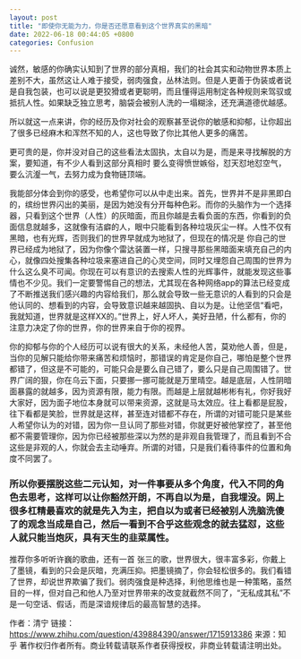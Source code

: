 ```yaml
---
layout: post
title: "即使你无能为力，你是否还愿意看到这个世界真实的黑暗"
date: 2022-06-18 00:44:05 +0800
categories: Confusion
---
```


诚然，敏感的你确实认知到了世界的部分真相，我们的社会其实和动物世界本质上差别不大，虽然这让人难于接受，弱肉强食，丛林法则。但是人更善于伪装或者说是自我包装，也可以说是更狡猾或者更聪明，而且懂得运用制定各种规则来驾驭或抵抗人性。如果缺乏独立思考，脑袋会被别人洗的一塌糊涂，还充满道德优越感。

所以就这一点来讲，你的经历及你对社会的观察甚至说你的敏感和抑郁，让你超出了很多已经麻木和浑然不知的人，这也导致了你比其他人更多的痛苦。

更可贵的是，你并没对自己的这些看法太固执，太自以为是，而是来寻找解脱的方案，要知道，有不少人看到这部分真相时 要么变得愤世嫉俗，怼天怼地怼空气，要么沆瀣一气，去努力成为食物链顶端。

我能部分体会到你的感受，也希望你可以从中走出来。首先，世界并不是非黑即白的，缤纷世界闪出的美丽，是因为她没有分开每种色彩。而你的头脑作为一个选择器，只看到这个世界（人性）的灰暗面，而且你越是去看负面的东西，你看到的负面信息就越多，这就像有洁癖的人，眼中只能看到各种垃圾灰尘一样。人性不仅有黑暗，也有光辉，否则我们的世界早就成为地狱了，但现在的情况是 你自己的世界已经成为地狱了，因为你像个雷达装置一样，只搜寻那些黑暗面来填充自己的内心，就像四处搜集各种垃圾来塞进自己的心灵空间，同时又埋怨自己周围的世界为什么这么臭不可闻。你现在可以有意识的去搜索人性的光辉事件，就能发现这些事情也不少见。我们一定要警惕自己的想法，尤其现在各种网络app的算法已经变成了不断推送我们感兴趣的内容给我们，那么就会导致一些无意识的人看到的只会是他认同的、想看到的内容，会导致意识越来越固执、自以为是。让他坚信“看吧，我就知道，世界就是这样XX的。”世界上，好人坏人，美好丑陋，什么都有，你的注意力决定了你的世界，你的世界来自于你的视界。

你的抑郁与你的个人经历可以说有很大的关系，未经他人苦，莫劝他人善，但是，当你的见解只能给你带来痛苦和烦恼时，那错误的肯定是你自己，哪怕是整个世界都错了，但这是不可能的，可能只会是要么自己错了，要么只是自己周围错了。世界广阔的狠，你在乌云下面，只要挪一挪可能就是万里晴空。越是底层，人性阴暗面暴露的就越多，因为资源有限，能力有限。而越是上层就越彬彬有礼，你好我好大家好，因为面子地位本身就可以带来资源，这就是马太效应。往上看都是屁股，往下看都是笑脸，世界就是这样，甚至连对错都不存在，所谓的对错可能只是某些人希望你认为的对错，因为你一旦认同了那些对错，你就更好被他掌控了，甚至他都不需要管理你，因为你已经被那些深以为然的是非观自我管理了，而且看到不合这些是非观的人，你就会去主动唾弃。所谓的对错，只是我们看待事件的位置和角度不同罢了。

### 所以你要摆脱这些二元认知，对一件事要从多个角度，代入不同的角色去思考，这样可以让你豁然开朗，不再自以为是，自我埋没。网上很多杠精最喜欢的就是先入为主，把自以为或者已经被别人洗脑洗傻了的观念当成是自己，然后一看到不合乎这些观念的就去猛怼，这些人就只能当炮灰，具有天生的韭菜属性。

推荐你多听听许巍的歌曲，还有一首 张三的歌，世界很大，很丰富多彩，你戴上了墨镜，看到的只会是灰暗，充满压抑。把墨镜摘了，你会轻松很多的。我们看错了世界，却说世界欺骗了我们。弱肉强食是种选择，利他思维也是一种策略，虽然目的一样，但对自己和他人乃至对世界带来的改变就截然不同了，“无私成其私”不是一句空话、假话，而是深谙规律后的最高智慧的选择。

作者：清宁
链接：https://www.zhihu.com/question/439884390/answer/1715913386
来源：知乎
著作权归作者所有。商业转载请联系作者获得授权，非商业转载请注明出处。